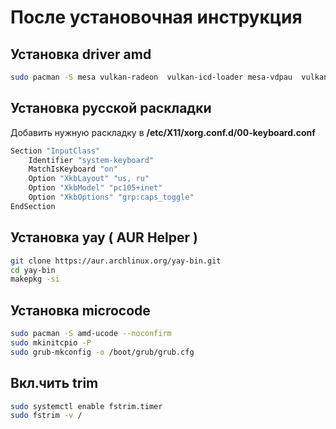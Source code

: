 # После установочная инструкция

## Установка driver amd

```bash
sudo pacman -S mesa vulkan-radeon  vulkan-icd-loader mesa-vdpau  vulkan-mesa-layers --noconfirm
```

## Установка русской раскладки

Добавить нужную раскладку в **/etc/X11/xorg.conf.d/00-keyboard.conf**

```bash
Section "InputClass"
    Identifier "system-keyboard"
    MatchIsKeyboard "on"
    Option "XkbLayout" "us, ru"
    Option "XkbModel" "pc105+inet"
    Option "XkbOptions" "grp:caps_toggle"
EndSection
```

## Установка yay ( AUR Helper )

```bash
git clone https://aur.archlinux.org/yay-bin.git
cd yay-bin
makepkg -si
```

## Установка microcode

```bash
sudo pacman -S amd-ucode --noconfirm
sudo mkinitcpio -P
sudo grub-mkconfig -o /boot/grub/grub.cfg
```

## Вкл.чить trim

```bash
sudo systemctl enable fstrim.timer
sudo fstrim -v /
```
